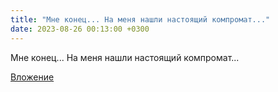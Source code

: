 ```yaml
---
title: "Мне конец... На меня нашли настоящий компромат..."
date: 2023-08-26 00:13:00 +0300
---
```


Мне конец... На меня нашли настоящий компромат...

[Вложение](https://vk.com/photo41076938_457250241)
